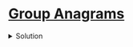 # [Group Anagrams](https://leetcode.com/problems/group-anagrams/)

<details>
<summary>
Solution
</summary>

## Approach

### Maps + sorting

Algorithm

1. Loop through the given vector of string
2. use the sorted ith string as the key and set the ith string as the value
3. return the map in the required form

Time complexity

$`O(m.nlogn)`$ n is average length of strings, m is the number of given strings

Space complexity

$`O(m)`$ m is the number of strings (only considering the map created)

```c++
class Solution {
public:
    vector<vector<string>> groupAnagrams(vector<string>& strs) {
        unordered_map<string, vector<string>> m;
        vector<vector<string>> ans;
        for(auto s : strs)
        {
            string t = s;
            sort(s.begin(), s.end());
            m[s].push_back(t);
        }
        for(auto i : m)
            ans.push_back(i.second);
        return ans;
    }
};
```

</details>